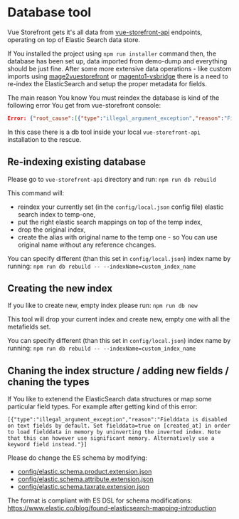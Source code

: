 # Database tool

Vue Storefront gets it's all data from [vue-storefront-api](https://github.com/DivanteLtd/vue-storefront-api) endpoints, operating on top of Elastic Search data store.

If You installed the project using `npm run installer` command then, the database has been set up, data imported from demo-dump and everything should be just fine.
After some more extensive data operations - like custom imports using [mage2vuestorefront](https://github.com/DivanteLtd/mage2vuestorefront) or [magento1-vsbridge](https://github.com/DivanteLtd/magento1-vsbridge) there is a need to re-index the ElasticSearch and setup the proper metadata for fields.

The main reason You know You must reindex the database is kind of the following error You get from vue-storefront console:

```json
Error: {"root_cause":[{"type":"illegal_argument_exception","reason":"Fielddata is disabled on text fields by default. Set fielddata=true on [created_at] in order to load fielddata in memory by uninverting the inverted index. Note that this can however use significant memory. Alternatively use a keyword field instead."}],"type":"search_phase_execution_exception","reason":"all shards failed","phase":"query","grouped":true,"failed_shards":[{"shard":0,"index":"vue_storefront_catalog_1521776807","node":"xIOeZW2lTwaprGXh6YLyCA","reason":{"type":"illegal_argument_exception","reason":"Fielddata is disabled on text fields by default. Set fielddata=true on [created_at] in order to load fielddata in memory by uninverting the inverted index. Note that this can however use significant memory. Alternatively use a keyword field instead."}}]}
```

In this case there is a db tool inside your local `vue-storefront-api` installation to the rescue.

## Re-indexing existing database

Please go to `vue-storefront-api` directory and run:
`npm run db rebuild`

This command will:
- reindex your currently set (in the `config/local.json` config file) elastic search index to temp-one,
- put the right elastic search mappings on top of the temp index,
- drop the original index,
- create the alias with original name to the temp one - so You can use original name without any reference chcanges.

You can specify different (than this set in `config/local.json`) index name by running:
`npm run db rebuild -- --indexName=custom_index_name`

## Creating the new index

If you like to create new, empty index please run:
`npm run db new`

This tool will drop your current index and create new, empty one with all the metafields set.


You can specify different (than this set in `config/local.json`) index name by running:
`npm run db rebuild -- --indexName=custom_index_name`

## Chaning the index structure / adding new fields / chaning the types

If You like to extenend the ElasticSearch data structures or map some particular field types. For example after getting kind of this error:

```
[{"type":"illegal_argument_exception","reason":"Fielddata is disabled on text fields by default. Set fielddata=true on [created_at] in order to load fielddata in memory by uninverting the inverted index. Note that this can however use significant memory. Alternatively use a keyword field instead."}]
```

Please do change the ES schema by modifying: 
- [config/elastic.schema.product.extension.json](https://github.com/DivanteLtd/vue-storefront-api/blob/master/config/elastic.schema.product.extension.json)
- [config/elastic.schema.attribute.extension.json](https://github.com/DivanteLtd/vue-storefront-api/blob/master/config/elastic.schema.attribute.extension.json)
- [config/elastic.schema.taxrate.extension.json](https://github.com/DivanteLtd/vue-storefront-api/blob/master/config/elastic.schema.taxrate.extension.json)

The format is compliant with ES DSL for schema modifications: https://www.elastic.co/blog/found-elasticsearch-mapping-introduction
